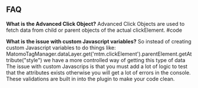 ## FAQ

__What is the Advanced Click Object?__
Advanced Click Objects are used to fetch data from child or parent objects of the actual clickElement. 
#code
<p class="parent" parent-meta="the parent data">
   <span class="child" child-meta="the child data"></span>
<p>


__What is the issue with custom Javascript variables?__
So instead of creating custom Javascript variables to do things like: 
MatomoTagManager.dataLayer.get('mtm.clickElement').parentElement.getAttribute("style")
we have a more controlled way of getting this type of data
The issue with custom Javascrips is that you must add a lot of logic to test that the attributes exists otherwise you will get a lot of errors in the console.
These validations are built in into the plugin to make your code clean.

